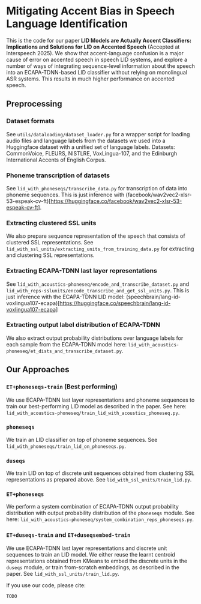 # Mitigating Accent Bias in Speech Language Identification

This is the code for our paper **LID Models are Actually Accent Classifiers: Implications and Solutions for LID on Accented Speech** (Accepted at Interspeech 2025). 
We show that accent-language confusion is a major cause of error on accented speech in speech LID systems, and explore a number of ways of integrating sequence-level information about the speech into an ECAPA-TDNN-based LID classifier without relying on monolingual ASR systems.
This results in much higher performance on accented speech. 

## Preprocessing

### Dataset formats

See `utils/dataloading/dataset_loader.py` for a wrapper script for loading audio files and language labels from the datasets we used into a Huggingface dataset with a unified set of language labels. Datasets: CommonVoice, FLEURS, NISTLRE, VoxLingua-107, and the Edinburgh International Accents of English Corpus.

### Phoneme transcription of datasets

See `lid_with_phoneseqs/transcribe_data.py` for transcription of data into phoneme sequences. This is just inference with (facebook/wav2vec2-xlsr-53-espeak-cv-ft)[https://huggingface.co/facebook/wav2vec2-xlsr-53-espeak-cv-ft].

### Extracting clustered SSL units

We also prepare sequence representation of the speech that consists of clustered SSL representations.
See `lid_with_ssl_units/extracting_units_from_training_data.py` for extracting and clustering SSL representations.

### Extracting ECAPA-TDNN last layer representations 

See `lid_with_acoustics-phoneseq/encode_and_transcribe_dataset.py` and `lid_with_reps-sslunits/encode_transcribe_and_get_ssl_units.py`. This is just inference with the ECAPA-TDNN LID model: (speechbrain/lang-id-voxlingua107-ecapa)[https://huggingface.co/speechbrain/lang-id-voxlingua107-ecapa]

### Extracting output label distribution of ECAPA-TDNN 

We also extract output probability distributions over language labels for each sample from the ECAPA-TDNN model here: `lid_with_acoustics-phoneseq/et_dists_and_transcribe_dataset.py`. 

## Our Approaches

### `ET+phoneseqs-train` (Best performing)

We use ECAPA-TDNN last layer representations and phoneme sequences to train our best-performing LID model as described in the paper. See here: `lid_with_acoustics-phoneseq/train_lid_with_acoustics_phoneseq.py`.

### `phoneseqs`

We train an LID classifier on top of phoneme sequences. See `lid_with_phoneseqs/train_lid_on_phoneseqs.py`.

### `duseqs`

We train LID on top of discrete unit sequences obtained from clustering SSL representations as prepared above. See `lid_with_ssl_units/train_lid.py`.

### `ET+phoneseqs`

We perform a system combination of ECAPA-TDNN output probability distribution with output probability distribution of the `phoneseqs` module. See here: `lid_with_acoustics-phoneseq/system_combination_reps_phoneseqs.py`.

### `ET+duseqs-train` and `ET+duseqsembed-train`

We use ECAPA-TDNN last layer representations and discrete unit sequences to train an LID model. We either reuse the learnt centroid representations obtained from KMeans to embed the discrete units in the `duseqs` module, or train from-scratch embeddings, as described in the paper. See `lid_with_ssl_units/train_lid.py`.


If you use our code, please cite:
```
TODO
```










